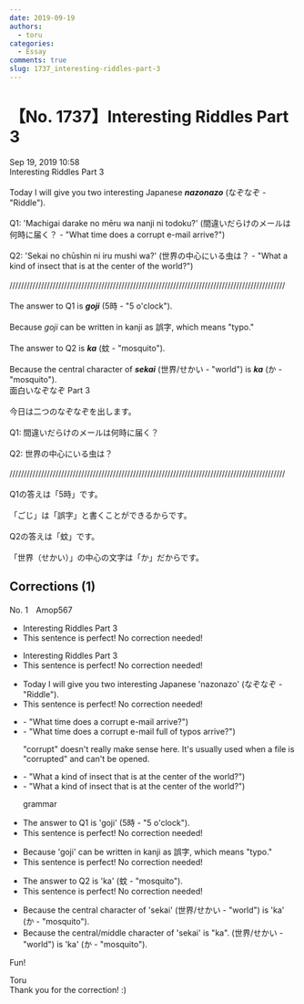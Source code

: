 ```yaml
---
date: 2019-09-19
authors:
  - toru
categories:
  - Essay
comments: true
slug: 1737_interesting-riddles-part-3
---
```


# 【No. 1737】Interesting Riddles Part 3
<div class="date">Sep 19, 2019 10:58</div>
<div id="post"><div id="body_show_ori">
Interesting Riddles Part 3<br/><br/>Today I will give you two interesting Japanese <strong><em>nazonazo</em></strong> (なぞなぞ - "Riddle").<br/><br/>Q1: 'Machigai darake no mēru wa nanji ni todoku?' (間違いだらけのメールは何時に届く？ - "What time does a corrupt e-mail arrive?")<br/><br/>Q2: 'Sekai no chūshin ni iru mushi wa?' (世界の中心にいる虫は？ - "What a kind of insect that is at the center of the world?")<br/><br/>////////////////////////////////////////////////////////////////////////////////////////////////<br/><br/>The answer to Q1 is <strong><em>goji</em></strong> (5時 - "5 o'clock").<br/><br/>Because <em>goji</em> can be written in kanji as 誤字, which means "typo."<br/><br/>The answer to Q2 is <strong><em>ka</em></strong> (蚊 - "mosquito").<br/><br/>Because the central character of <strong><em>sekai</em></strong> (世界/せかい - "world") is <strong><em>ka</em></strong> (か - "mosquito").
</div></div>

<!-- more -->

<div id="post_ja"><div id="body_show_mo">
面白いなぞなぞ Part 3<br/><br/>今日は二つのなぞなぞを出します。<br/><br/>Q1: 間違いだらけのメールは何時に届く？<br/><br/>Q2: 世界の中心にいる虫は？<br/><br/>////////////////////////////////////////////////////////////////////////////////////////////////<br/><br/>Q1の答えは「5時」です。<br/><br/>「ごじ」は「誤字」と書くことができるからです。<br/><br/>Q2の答えは「蚊」です。<br/><br/>「世界（せかい）」の中心の文字は「か」だからです。
</div></div>

## Corrections (1)
<div id="block"><div class="first_name"> No. 1　<span class="just_name">Amop567</span></div><div id="block2">
<ul class="correction_field">
<li class="incorrect">Interesting Riddles Part 3</li>
<li class="corrected perfect">This sentence is perfect! No correction needed!</li>
</ul>
<ul class="correction_field">
<li class="incorrect">Interesting Riddles Part 3</li>
<li class="corrected perfect">This sentence is perfect! No correction needed!</li>
</ul>
<ul class="correction_field">
<li class="incorrect">Today I will give you two interesting Japanese 'nazonazo' (なぞなぞ - "Riddle").</li>
<li class="corrected perfect">This sentence is perfect! No correction needed!</li>
</ul>
<ul class="correction_field">
<li class="incorrect">- "What time does a corrupt e-mail arrive?")</li>
<li class="corrected correct">
- "What time does a <span class="sline"><span class="f_red">corrupt</span></span> e-mail <span class="f_blue">full of typos</span> arrive?")
<p class="correction_comment">"corrupt" doesn't really make sense here. It's usually used when a file is "corrupted" and can't be opened.</p>
</li>
</ul>
<ul class="correction_field">
<li class="incorrect">- "What a kind of insect that is at the center of the world?")</li>
<li class="corrected correct">
- "What <span class="sline"><span class="f_red">a kind of </span></span>insect <span class="sline"><span class="f_red">that</span></span> is at the center of the world?")
<p class="correction_comment">grammar</p>
</li>
</ul>
<ul class="correction_field">
<li class="incorrect">The answer to Q1 is 'goji' (5時 - "5 o'clock").</li>
<li class="corrected perfect">This sentence is perfect! No correction needed!</li>
</ul>
<ul class="correction_field">
<li class="incorrect">Because 'goji' can be written in kanji as 誤字, which means "typo."</li>
<li class="corrected perfect">This sentence is perfect! No correction needed!</li>
</ul>
<ul class="correction_field">
<li class="incorrect">The answer to Q2 is 'ka' (蚊 - "mosquito").</li>
<li class="corrected perfect">This sentence is perfect! No correction needed!</li>
</ul>
<ul class="correction_field">
<li class="incorrect">Because the central character of 'sekai' (世界/せかい - "world") is 'ka' (か - "mosquito").</li>
<li class="corrected correct">
Because the central<span class="f_blue">/middle</span> character of 'sekai' <span class="f_blue">is "ka".</span> (世界/せかい - "world") is 'ka' (か - "mosquito").
</li>
</ul>
<p class="comment_small">
 Fun!
</p>

</div><div class="name"><span class="just_name">Toru</span><br>
Thank you for the correction! :)
</div>
</div>
